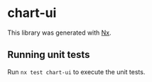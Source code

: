 # chart-ui

This library was generated with [Nx](https://nx.dev).

## Running unit tests

Run `nx test chart-ui` to execute the unit tests.
